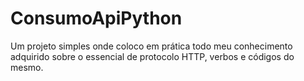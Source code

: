 # ConsumoApiPython
Um projeto simples onde coloco em prática todo meu conhecimento adquirido sobre o essencial de protocolo HTTP, verbos e códigos do mesmo.

